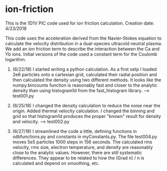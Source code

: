 # ion-friction
This is the 1D1V PIC code used for ion friction calculation. Creation date: 4/23/2018

This code uses the acceleration derived from the Navier-Stokes equation to calculate
the velocity distribution in a dual-species ultracold neutral plasma. We add an
ion friction term to describe the interaction between the Ca and Yb ions. Initial
versions of the code used a constant term for the Coulomb logarithm. 

1. (6/22/18) I started writing a python calculation. As a first setp I loaded 2e6 particles onto a cartesian grid, calculated their radial position and then calculated the density using two different methods. It looks like the numpy.bincounts function is reasonably fast and closer to the analytic density than using histogram1d from the fast_histogram library. --> test001.py

2. (6/25/18) I changed the density calculation to reduce the noise near the origin. Added thermal velocity calculation. I changed the binning and grid so that histogram1d produces the proper "known" result for density and velocity. --> test002.py

3. (6/27/18) I streamlined the code a little, defining functions in sdbfunctions.py and constants in myConstants.py. The file test004.py moves 5e5 particles 1000 steps in 156 seconds. The calculated rms velocity, rms size, electron temperature, and density are reasonably close to the analytic values. However, there are still systematic differences. They appear to be related to how the (Grad n) / n is calculated and depend on smoothing, etc.
